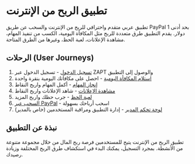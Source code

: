 # تطبيق الربح من الإنترنت

تطبيق عربي متقدم واحترافي للربح من الإنترنت والسحب عن طريق PayPal بحد أدنى 1 دولار. يقدم التطبيق طرق متعددة للربح مثل المكافأة اليومية، الكسب من تنفيذ المهام، مشاهدة الإعلانات، لعبة الحظ، وغيرها من الطرق المتاحة.

## الرحلات (User Journeys)

1. [تسجيل الدخول](docs/journeys/login.md) - تسجيل الدخول عبر ZAPT والوصول إلى التطبيق
2. [استلام المكافأة اليومية](docs/journeys/daily-bonus.md) - احصل على مكافأتك اليومية بنقرة واحدة
3. [إنجاز المهام](docs/journeys/tasks.md) - أكمل المهام واربح النقاط
4. [مشاهدة الإعلانات](docs/journeys/ads.md) - شاهد الإعلانات واربح النقاط
5. [لعبة الحظ](docs/journeys/luck-game.md) - جرب حظك واربح المزيد
6. [السحب عبر PayPal](docs/journeys/withdraw.md) - اسحب أرباحك بسهولة
7. [لوحة تحكم المدير](docs/journeys/admin-panel.md) - إدارة التطبيق ومراقبة المستخدمين (خاص بالمدير)

## نبذة عن التطبيق

تطبيق الربح من الإنترنت يتيح للمستخدمين فرصة ربح المال من خلال مجموعة متنوعة من الأنشطة. بمجرد التسجيل، يمكنك البدء في استكشاف طرق الربح المختلفة وزيادة رصيدك.
